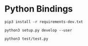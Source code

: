 # Python Bindings

`pip3 install -r requirements-dev.txt`

`python3 setup.py develop --user`

`python3 test/test.py`